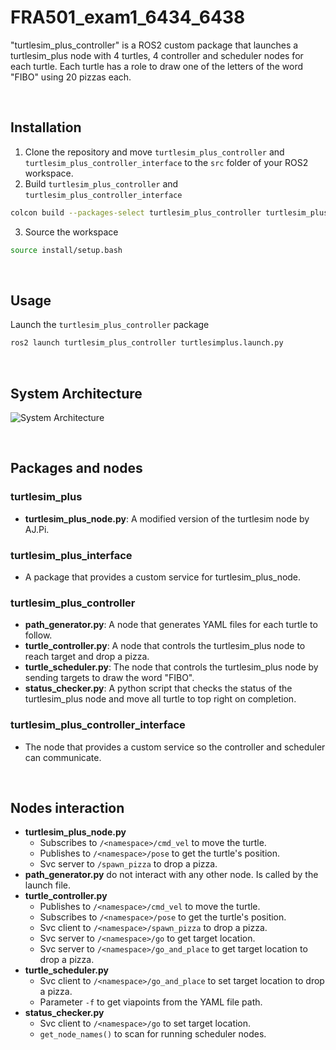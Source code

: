 # FRA501_exam1_6434_6438
"turtlesim_plus_controller" is a ROS2 custom package that launches a turtlesim_plus node with 4 turtles, 4 controller and scheduler nodes for each turtle. Each turtle has a role to draw one of the letters of the word "FIBO" using 20 pizzas each.

<br>

## Installation
1. Clone the repository and move `turtlesim_plus_controller` and `turtlesim_plus_controller_interface` to the `src` folder of your ROS2 workspace.
2. Build `turtlesim_plus_controller` and `turtlesim_plus_controller_interface`
```bash
colcon build --packages-select turtlesim_plus_controller turtlesim_plus_controller_interface
```
3. Source the workspace
```bash
source install/setup.bash
```

<br>

## Usage
Launch the `turtlesim_plus_controller` package
```bash
ros2 launch turtlesim_plus_controller turtlesimplus.launch.py
```

<br>

## System Architecture
![System Architecture]()

<br>

## Packages and nodes

### turtlesim_plus
- **turtlesim_plus_node.py**: A modified version of the turtlesim node by AJ.Pi.

### turtlesim_plus_interface
- A package that provides a custom service for turtlesim_plus_node.

### turtlesim_plus_controller
- **path_generator.py**: A node that generates YAML files for each turtle to follow.
- **turtle_controller.py**: A node that controls the turtlesim_plus node to reach target and drop a pizza.
- **turtle_scheduler.py**: The node that controls the turtlesim_plus node by sending targets to draw the word "FIBO".
- **status_checker.py**: A python script that checks the status of the turtlesim_plus node and move all turtle to top right on completion.

### turtlesim_plus_controller_interface
- The node that provides a custom service so the controller and scheduler can communicate.

<br>

## Nodes interaction

- **turtlesim_plus_node.py**
    - Subscribes to `/<namespace>/cmd_vel` to move the turtle.
    - Publishes to `/<namespace>/pose` to get the turtle's position.
    - Svc server to `/spawn_pizza` to drop a pizza.
- **path_generator.py** do not interact with any other node. Is called by the launch file.
- **turtle_controller.py**
    - Publishes to `/<namespace>/cmd_vel` to move the turtle.
    - Subscribes to `/<namespace>/pose` to get the turtle's position.
    - Svc client to `/<namespace>/spawn_pizza` to drop a pizza.
    - Svc server to `/<namespace>/go` to get target location.
    - Svc server to `/<namespace>/go_and_place` to get target location to drop a pizza.
- **turtle_scheduler.py**
    - Svc client to `/<namespace>/go_and_place` to set target location to drop a pizza.
    - Parameter `-f` to get viapoints from the YAML file path.
- **status_checker.py**
    - Svc client to `/<namespace>/go` to set target location.
    - `get_node_names()` to scan for running scheduler nodes.
